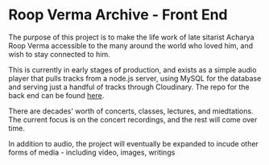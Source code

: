 # Roop Verma Archive - Front End

The purpose of this project is to make the life work of late sitarist Acharya Roop Verma accessible to the many around the world who loved him, and wish to stay connected to him.

This is currently in early stages of production, and exists as a simple audio player that pulls tracks from a node.js server, using MySQL for the database and serving just a handful of tracks through Cloudinary. The repo for the back end can be found <a href="https://github.com/tomekregulski/roop-verma-archive-server">here</a>.

There are decades' worth of concerts, classes, lectures, and miedtations. The current focus is on the concert recordings, and the rest will come over time.

In addition to audio, the project will eventually be expanded to incude other forms of media - including video, images, writings
